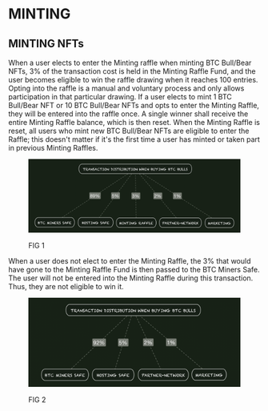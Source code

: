 # MINTING

## MINTING NFTs

When a user elects to enter the Minting raffle when minting BTC Bull/Bear NFTs, 3% of the transaction cost is held in the Minting Raffle Fund, and the user becomes eligible to win the raffle drawing when it reaches 100 entries. Opting into the raffle is a manual and voluntary process and only allows participation in that particular drawing. If a user elects to mint 1 BTC Bull/Bear NFT or 10 BTC Bull/Bear NFTs and opts to enter the Minting Raffle, they will be entered into the raffle once. A single winner shall receive the entire Minting Raffle balance, which is then reset. When the Minting Raffle is reset, all users who mint new BTC Bull/Bear NFTs are eligible to enter the Raffle; this doesn't matter if it's the first time a user has minted or taken part in previous Minting Raffles.&#x20;

<figure><img src="../../../.gitbook/assets/image (2) (3).png" alt=""><figcaption><p>FIG 1</p></figcaption></figure>

When a user does not elect to enter the Minting Raffle, the 3% that would have gone to the Minting Raffle Fund is then passed to the BTC Miners Safe. The user will not be entered into the Minting Raffle during this transaction. Thus, they are not eligible to win it.

<figure><img src="../../../.gitbook/assets/image (2) (5).png" alt=""><figcaption><p>FIG 2</p></figcaption></figure>





